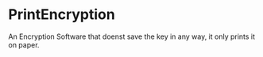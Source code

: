 # PrintEncryption
An Encryption Software that doenst save the key in any way, it only prints it on paper.
